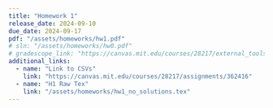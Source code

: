 ```yaml
---
title: "Homework 1"
release_date: 2024-09-10
due_date: 2024-09-17
pdf: "/assets/homeworks/hw1.pdf"
# sln: "/assets/homeworks/hw0.pdf"
# gradescope_link: "https://canvas.mit.edu/courses/28217/external_tools/369"
additional_links:
  - name: "Link to CSVs"
    link: "https://canvas.mit.edu/courses/28217/assignments/362416"
  - name: "H1 Raw Tex"
    link: "/assets/homeworks/hw1_no_solutions.tex"
---
```


